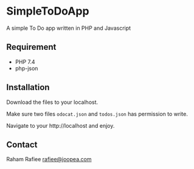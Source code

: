 # SimpleToDoApp
A simple To Do app written in PHP and Javascript

## Requirement
- PHP 7.4
- php-json

## Installation
Download the files to your localhost.

Make sure two files `odocat.json` and `todos.json` has permission to write. 

Navigate to your http://localhost and enjoy.

## Contact
Raham Rafiee rafiee@joopea.com

